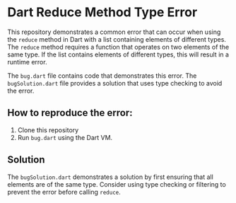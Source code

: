 # Dart Reduce Method Type Error

This repository demonstrates a common error that can occur when using the `reduce` method in Dart with a list containing elements of different types.  The `reduce` method requires a function that operates on two elements of the same type.  If the list contains elements of different types, this will result in a runtime error.

The `bug.dart` file contains code that demonstrates this error. The `bugSolution.dart` file provides a solution that uses type checking to avoid the error.

## How to reproduce the error:
1. Clone this repository
2. Run `bug.dart` using the Dart VM.

## Solution
The `bugSolution.dart` demonstrates a solution by first ensuring that all elements are of the same type.  Consider using type checking or filtering to prevent the error before calling `reduce`.